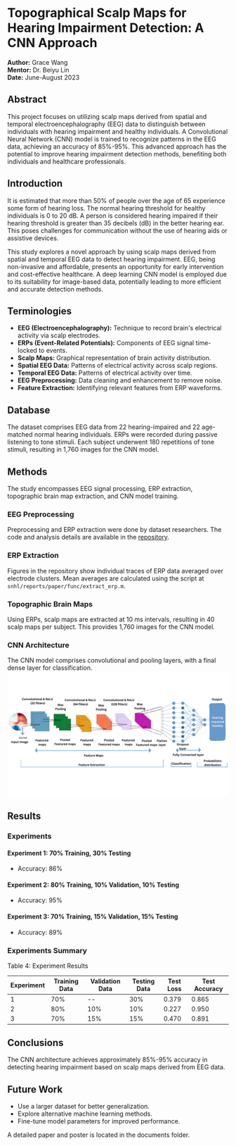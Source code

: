 # Topographical Scalp Maps for Hearing Impairment Detection: A CNN Approach

**Author:** Grace Wang  
**Mentor:** Dr. Beiyu Lin  
**Date:** June-August 2023

## Abstract

This project focuses on utilizing scalp maps derived from spatial and temporal electroencephalography (EEG) data to distinguish between individuals with hearing impairment and healthy individuals. A Convolutional Neural Network (CNN) model is trained to recognize patterns in the EEG data, achieving an accuracy of 85%-95%. This advanced approach has the potential to improve hearing impairment detection methods, benefiting both individuals and healthcare professionals.

## Introduction
 It is estimated that more than 50% of people over the age of 65 experience some form of hearing loss. 
The normal hearing threshold for healthy individuals is 0 to 20 dB. A person is considered hearing impaired if their hearing threshold is greater than 35 decibels (dB) in the better hearing ear. This poses challenges for communication without the use of hearing aids or assistive devices.

This study explores a novel approach by using scalp maps derived from spatial and temporal EEG data to detect hearing impairment. EEG, being non-invasive and affordable, presents an opportunity for early intervention and cost-effective healthcare. A deep learning CNN model is employed due to its suitability for image-based data, potentially leading to more efficient and accurate detection methods.

## Terminologies

- **EEG (Electroencephalography):** Technique to record brain's electrical activity via scalp electrodes.
- **ERPs (Event-Related Potentials):** Components of EEG signal time-locked to events.
- **Scalp Maps:** Graphical representation of brain activity distribution.
- **Spatial EEG Data:** Patterns of electrical activity across scalp regions.
- **Temporal EEG Data:** Patterns of electrical activity over time.
- **EEG Preprocessing:** Data cleaning and enhancement to remove noise.
- **Feature Extraction:** Identifying relevant features from ERP waveforms.

## Database

The dataset comprises EEG data from 22 hearing-impaired and 22 age-matched normal hearing individuals. ERPs were recorded during passive listening to tone stimuli. Each subject underwent 180 repetitions of tone stimuli, resulting in 1,760 images for the CNN model.

## Methods

The study encompasses EEG signal processing, ERP extraction, topographic brain map extraction, and CNN model training.

### EEG Preprocessing

Preprocessing and ERP extraction were done by dataset researchers. The code and analysis details are available in the [repository](https://gitlab.com/sfugl/snhl).

### ERP Extraction

Figures in the repository show individual traces of ERP data averaged over electrode clusters. Mean averages are calculated using the script at `snhl/reports/paper/func/extract_erp.m`.

### Topographic Brain Maps

Using ERPs, scalp maps are extracted at 10 ms intervals, resulting in 40 scalp maps per subject. This provides 1,760 images for the CNN model.

### CNN Architecture

The CNN model comprises convolutional and pooling layers, with a final dense layer for classification.
![Visual representation of CNN model](CNNArchitecture.png)

## Results

### Experiments

#### Experiment 1: 70% Training, 30% Testing

- Accuracy: 86%

#### Experiment 2: 80% Training, 10% Validation, 10% Testing

- Accuracy: 95%

#### Experiment 3: 70% Training, 15% Validation, 15% Testing

- Accuracy: 89%

### Experiments Summary

Table 4: Experiment Results

| Experiment | Training Data | Validation Data | Testing Data | Test Loss | Test Accuracy |
|------------|---------------|-----------------|--------------|-----------|--------------|
| 1          | 70%           | --              | 30%          | 0.379     | 0.865        |
| 2          | 80%           | 10%             | 10%          | 0.227     | 0.950        |
| 3          | 70%           | 15%             | 15%          | 0.470     | 0.891        |

## Conclusions

The CNN architecture achieves approximately 85%-95% accuracy in detecting hearing impairment based on scalp maps derived from EEG data.

## Future Work

- Use a larger dataset for better generalization.
- Explore alternative machine learning methods.
- Fine-tune model parameters for improved performance.

A detailed paper and poster is located in the documents folder.
